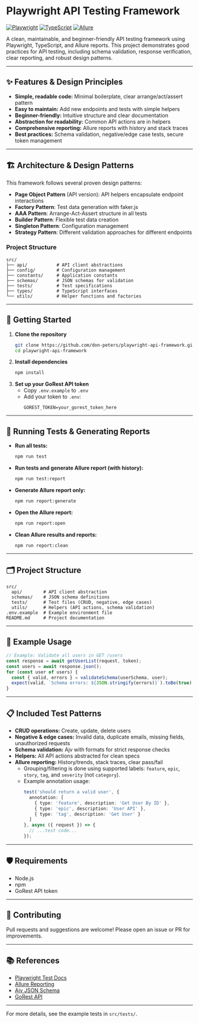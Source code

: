 # Playwright API Testing Framework

[![Playwright](https://img.shields.io/badge/Playwright-API%20Testing-green)](https://playwright.dev/)
[![TypeScript](https://img.shields.io/badge/TypeScript-Strict-blue)](https://www.typescriptlang.org/)
[![Allure](https://img.shields.io/badge/Allure-Reporting-orange)](https://docs.qameta.io/allure/)

A clean, maintainable, and beginner-friendly API testing framework using Playwright, TypeScript, and Allure reports. This project demonstrates good practices for API testing, including schema validation, response verification, clear reporting, and robust design patterns.

---

## ✨ Features & Design Principles

- **Simple, readable code:** Minimal boilerplate, clear arrange/act/assert pattern
- **Easy to maintain:** Add new endpoints and tests with simple helpers
- **Beginner-friendly:** Intuitive structure and clear documentation
- **Abstraction for readability:** Common API actions are in helpers
- **Comprehensive reporting:** Allure reports with history and stack traces
- **Best practices:** Schema validation, negative/edge case tests, secure token management

---

## 🏗️ Architecture & Design Patterns

This framework follows several proven design patterns:

- **Page Object Pattern** (API version): API helpers encapsulate endpoint interactions
- **Factory Pattern**: Test data generation with faker.js
- **AAA Pattern**: Arrange-Act-Assert structure in all tests
- **Builder Pattern**: Flexible test data creation
- **Singleton Pattern**: Configuration management
- **Strategy Pattern**: Different validation approaches for different endpoints

### Project Structure
```
src/
├── api/           # API client abstractions
├── config/        # Configuration management
├── constants/     # Application constants
├── schemas/       # JSON schemas for validation
├── tests/         # Test specifications
├── types/         # TypeScript interfaces
└── utils/         # Helper functions and factories
```

---

## 🚀 Getting Started

1. **Clone the repository**
   ```sh
   git clone https://github.com/don-peters/playwright-api-framework.git
   cd playwright-api-framework
   ```
2. **Install dependencies**
   ```sh
   npm install
   ```
3. **Set up your GoRest API token**
   - Copy `.env.example` to `.env`
   - Add your token to `.env`:
     ```
     GOREST_TOKEN=your_gorest_token_here
     ```

---

## 🧪 Running Tests & Generating Reports

- **Run all tests:**
  ```sh
  npm run test
  ```
- **Run tests and generate Allure report (with history):**
  ```sh
  npm run test:report
  ```
- **Generate Allure report only:**
  ```sh
  npm run report:generate
  ```
- **Open the Allure report:**
  ```sh
  npm run report:open
  ```
- **Clean Allure results and reports:**
  ```sh
  npm run report:clean
  ```

---

## 🗂️ Project Structure

```
src/
  api/        # API client abstraction
  schemas/    # JSON schema definitions
  tests/      # Test files (CRUD, negative, edge cases)
  utils/      # Helpers (API actions, schema validation)
.env.example  # Example environment file
README.md     # Project documentation
```

---

## 🧩 Example Usage

```typescript
// Example: Validate all users in GET /users
const response = await getUserList(request, token);
const users = await response.json();
for (const user of users) {
  const { valid, errors } = validateSchema(userSchema, user);
  expect(valid, `Schema errors: ${JSON.stringify(errors)}`).toBe(true);
}
```

---

## 📋 Included Test Patterns

- **CRUD operations:** Create, update, delete users
- **Negative & edge cases:** Invalid data, duplicate emails, missing fields, unauthorized requests
- **Schema validation:** Ajv with formats for strict response checks
- **Helpers:** All API actions abstracted for clean specs
- **Allure reporting:** History/trends, stack traces, clear pass/fail
  - Grouping/filtering is done using supported labels: `feature`, `epic`, `story`, `tag`, and `severity` (not `category`).
  - Example annotation usage:
    ```typescript
    test('should return a valid user', {
      annotation: [
        { type: 'feature', description: 'Get User By ID' },
        { type: 'epic', description: 'User API' },
        { type: 'tag', description: 'Get User' }
      ]
    }, async ({ request }) => {
      // ...test code...
    });
    ```

---

## 🛡️ Requirements
- Node.js
- npm
- GoRest API token

---

## 🤝 Contributing
Pull requests and suggestions are welcome! Please open an issue or PR for improvements.

---

## 📚 References
- [Playwright Test Docs](https://playwright.dev/docs/test-api-testing)
- [Allure Reporting](https://docs.qameta.io/allure/)
- [Ajv JSON Schema](https://ajv.js.org/)
- [GoRest API](https://gorest.co.in/)

---

For more details, see the example tests in `src/tests/`.
